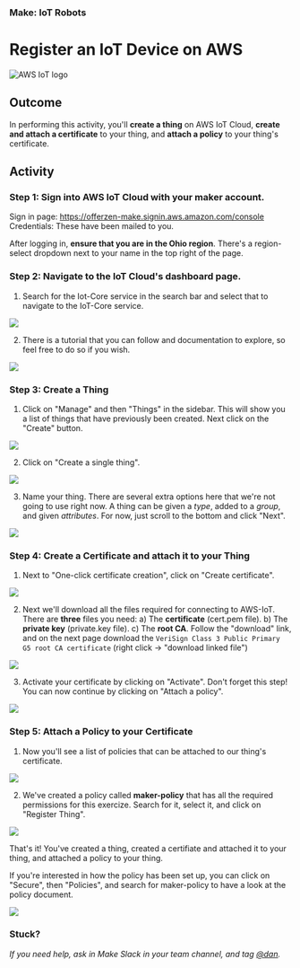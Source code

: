 ### Make: IoT Robots
# Register an IoT Device on AWS

![AWS IoT logo](/images/aws-iot-logo.jpg)

## Outcome

In performing this activity, you'll __create a thing__ on AWS IoT Cloud, __create and attach a certificate__ to your thing, and __attach a policy__ to your thing's certificate.

## Activity

### Step 1: Sign into AWS IoT Cloud with your maker account.

Sign in page: https://offerzen-make.signin.aws.amazon.com/console Credentials: These have been mailed to you.

After logging in, <b>ensure that you are in the Ohio region</b>. There's a region-select dropdown next to your name in the top right of the page.

### Step 2: Navigate to the IoT Cloud's dashboard page.

1. Search for the Iot-Core service in the search bar and select that to navigate to the IoT-Core service.

<img src="images/aws_iot_landing.png">

2. There is a tutorial that you can follow and documentation to explore, so feel free to do so if you wish.

<img src="images/aws_iot_dashboard.png">


### Step 3: Create a Thing

1. Click on "Manage" and then "Things" in the sidebar. This will show you a list of things that have previously been created. Next click on the "Create" button.

<img src="images/manage_things_1.png">

2. Click on "Create a single thing".

<img src="images/create_thing_1.png">

3. Name your thing. There are several extra options here that we're not going to use right now. A thing can be given a <i>type</i>, added to a <i>group</i>, and given <i>attributes</i>. For now, just scroll to the bottom and click "Next".

<img src="images/create_thing_2.png">


### Step 4: Create a Certificate and attach it to your Thing

1. Next to "One-click certificate creation", click on "Create certificate".

<img src="images/create_certificate_1.png">

2. Next we'll download all the files required for connecting to AWS-IoT. There are <b>three</b> files you need:
a) The <b>certificate</b> (cert.pem file).
b) The <b>private key</b> (private.key file).
c) The <b>root CA</b>. Follow the "download" link, and on the next page download the `VeriSign Class 3 Public Primary G5 root CA certificate` (right click -> "download linked file")

<img src="images/create_certificate_3.png">

3. Activate your certificate by clicking on "Activate". Don't forget this step! You can now continue by clicking on "Attach a policy".

<img src="images/create_certificate_2.png">


### Step 5: Attach a Policy to your Certificate

1. Now you'll see a list of policies that can be attached to our thing's certificate.

<img src="images/attach_policy_1.png">

2. We've created a policy called <b>maker-policy</b> that has all the required permissions for this exercize. Search for it, select it, and click on "Register Thing".

<img src="images/attach_policy_2.png">


That's it! You've created a thing, created a certifiate and attached it to your thing, and attached a policy to your thing.

If you're interested in how the policy has been set up, you can click on "Secure", then "Policies", and search for maker-policy to have a look at the policy document.

<img src="images/policy_details_1.png">

### Stuck?

_If you need help, ask in Make Slack in your team channel, and tag [@dan](https://offerzen-make.slack.com/messages/D9M8BBRNW)._



<!-- ## Extra resources -->
